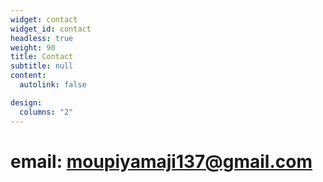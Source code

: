 ```yaml
---
widget: contact
widget_id: contact
headless: true
weight: 90
title: Contact
subtitle: null
content:
  autolink: false

design:
  columns: "2"
---
```

# email: moupiyamaji137@gmail.com
